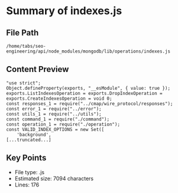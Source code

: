 # Summary of indexes.js
  
## File Path
`/home/tabs/seo-engineering/api/node_modules/mongodb/lib/operations/indexes.js`

## Content Preview
```
"use strict";
Object.defineProperty(exports, "__esModule", { value: true });
exports.ListIndexesOperation = exports.DropIndexOperation = exports.CreateIndexesOperation = void 0;
const responses_1 = require("../cmap/wire_protocol/responses");
const error_1 = require("../error");
const utils_1 = require("../utils");
const command_1 = require("./command");
const operation_1 = require("./operation");
const VALID_INDEX_OPTIONS = new Set([
    'background',
[...truncated...]
```

## Key Points
- File type: .js
- Estimated size: 7094 characters
- Lines: 176

